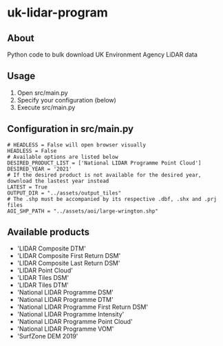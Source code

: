 # uk-lidar-program

## About

Python code to bulk download UK Environment Agency LiDAR data

## Usage

1. Open src/main.py
2. Specify your configuration (below)
3. Execute src/main.py

## Configuration in src/main.py

    # HEADLESS = False will open browser visually
    HEADLESS = False
    # Available options are listed below
    DESIRED_PRODUCT_LIST = ['National LIDAR Programme Point Cloud']
    DESIRED_YEAR = '2021'
    # If the desired product is not available for the desired year, download the lastest year instead
    LATEST = True
    OUTPUT_DIR = "../assets/output_tiles"
    # The .shp must be accompanied by its respective .dbf, .shx and .prj files
    AOI_SHP_PATH = "../assets/aoi/large-wrington.shp"

## Available products

- 'LIDAR Composite DTM'
- 'LIDAR Composite First Return DSM'
- 'LIDAR Composite Last Return DSM'
- 'LIDAR Point Cloud'
- 'LIDAR Tiles DSM'
- 'LIDAR Tiles DTM'
- 'National LIDAR Programme DSM'
- 'National LIDAR Programme DTM'
- 'National LIDAR Programme First Return DSM'
- 'National LIDAR Programme Intensity'
- 'National LIDAR Programme Point Cloud'
- 'National LIDAR Programme VOM'
- 'SurfZone DEM 2019'

<!---
## Original usage

    old_main.py ./assets/aoi/large_wrington.shp
    --odir
    ./assets/output_tiles
    --year
    2019
    --all-years
    --open-browser
    --browser
    firefox
    --verbose
    --national
--->